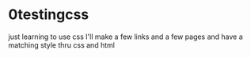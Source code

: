 # 0testingcss
just learning to use css
I'll make a few links and a few pages and have a matching style thru css and html
